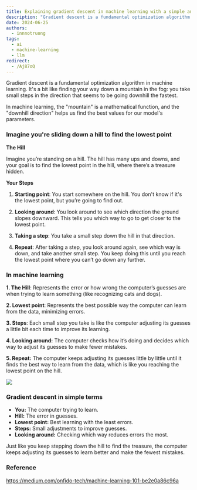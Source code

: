 ```yaml
---
title: Explaining gradient descent in machine learning with a simple analogy
description: "Gradient descent is a fundamental optimization algorithm in machine learning. It's a way for models to learn from data and improve their accuracy by gradually adjusting their internal settings. Think of it like carefully descending a hill to find the lowest point, each small step you take brings you closer to the best possible solution."
date: 2024-06-25
authors:
  - innnotruong
tags:
  - ai
  - machine-learning
  - llm
redirect:
  - /Aj87oQ
---
```


Gradient descent is a fundamental optimization algorithm in machine learning. It's a bit like finding your way down a mountain in the fog: you take small steps in the direction that seems to be going downhill the fastest.

In machine learning, the "mountain" is a mathematical function, and the "downhill direction" helps us find the best values for our model's parameters.

### Imagine you're sliding down a hill to find the lowest point

**The Hill**

Imagine you’re standing on a hill. The hill has many ups and downs, and your goal is to find the lowest point in the hill, where there’s a treasure hidden.

**Your Steps**

1. **Starting point**: You start somewhere on the hill. You don't know if it's the lowest point, but you’re going to find out.

2. **Looking around**: You look around to see which direction the ground slopes downward. This tells you which way to go to get closer to the lowest point.

3. **Taking a step**: You take a small step down the hill in that direction.

4. **Repeat**: After taking a step, you look around again, see which way is down, and take another small step. You keep doing this until you reach the lowest point where you can’t go down any further.

### In machine learning

**1. The Hill**: Represents the error or how wrong the computer’s guesses are when trying to learn something (like recognizing cats and dogs).

**2. Lowest point**: Represents the best possible way the computer can learn from the data, minimizing errors.

**3. Steps**: Each small step you take is like the computer adjusting its guesses a little bit each time to improve its learning.

**4. Looking around:** The computer checks how it’s doing and decides which way to adjust its guesses to make fewer mistakes.

**5. Repeat:** The computer keeps adjusting its guesses little by little until it finds the best way to learn from the data, which is like you reaching the lowest point on the hill.

![](assets/explaining-gradient-descent-with-a-simple-analogy.png)

### Gradient descent in simple terms

- **You:** The computer trying to learn.
- **Hill:** The error in guesses.
- **Lowest point:** Best learning with the least errors.
- **Steps:** Small adjustments to improve guesses.
- **Looking around:** Checking which way reduces errors the most.

Just like you keep stepping down the hill to find the treasure, the computer keeps adjusting its guesses to learn better and make the fewest mistakes.

### Reference

<https://medium.com/onfido-tech/machine-learning-101-be2e0a86c96a>
